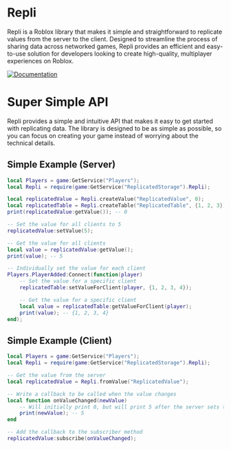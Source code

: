 # Repli
 
Repli is a Roblox library that makes it simple and straightforward to replicate values from the server to the client. Designed to streamline the process of sharing data across networked games, Repli provides an efficient and easy-to-use solution for developers looking to create high-quality, multiplayer experiences on Roblox.

[![Documentation](https://kumarion.github.io/Repli/)](https://kumarion.github.io/Repli/)

# Super Simple API
Repli provides a simple and intuitive API that makes it easy to get started with replicating data. The library is designed to be as simple as possible, so you can focus on creating your game instead of worrying about the technical details.

## Simple Example (Server)
```lua
local Players = game:GetService("Players");
local Repli = require(game:GetService("ReplicatedStorage").Repli);

local replicatedValue = Repli.createValue("ReplicatedValue", 0);
local replicatedTable = Repli.createTable("ReplicatedTable", {1, 2, 3});
print(replicatedValue:getValue()); -- 0

-- Set the value for all clients to 5
replicatedValue:setValue(5);

-- Get the value for all clients
local value = replicatedValue:getValue();
print(value); -- 5

-- Individually set the value for each client
Players.PlayerAdded:Connect(function(player)
    -- Set the value for a specific client
    replicatedTable:setValueForClient(player, {1, 2, 3, 4});

    -- Get the value for a specific client
    local value = replicatedTable:getValueForClient(player);
    print(value); -- {1, 2, 3, 4}
end);
```

## Simple Example (Client)
```lua
local Players = game:GetService("Players");
local Repli = require(game:GetService("ReplicatedStorage").Repli);

-- Get the value from the server
local replicatedValue = Repli.fromValue("ReplicatedValue");

-- Write a callback to be called when the value changes
local function onValueChanged(newValue)
    -- Will initially print 0, but will print 5 after the server sets the value
    print(newValue); -- 5
end

-- Add the callback to the subscriber method
replicatedValue:subscribe(onValueChanged);
```
